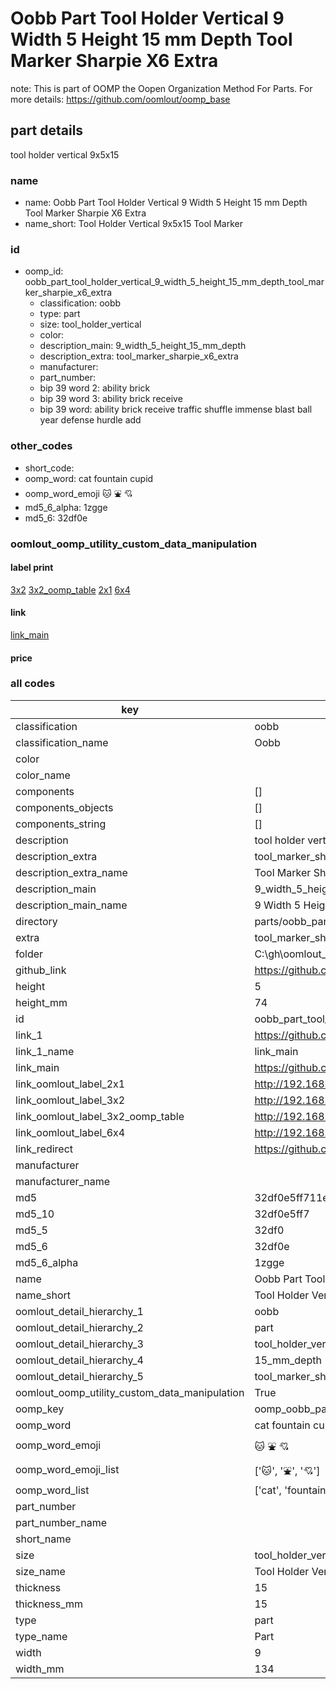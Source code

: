 # Oobb Part Tool Holder Vertical 9 Width 5 Height 15 mm Depth Tool Marker Sharpie X6 Extra  

note: This is part of OOMP the Oopen Organization Method For Parts. For more details: https://github.com/oomlout/oomp_base

##  part details
  



tool holder vertical 9x5x15



### name
* name: Oobb Part Tool Holder Vertical 9 Width 5 Height 15 mm Depth Tool Marker Sharpie X6 Extra
* name_short: Tool Holder Vertical 9x5x15 Tool Marker
### id
* oomp_id: oobb_part_tool_holder_vertical_9_width_5_height_15_mm_depth_tool_marker_sharpie_x6_extra
  * classification: oobb
  * type: part
  * size: tool_holder_vertical
  * color: 
  * description_main: 9_width_5_height_15_mm_depth
  * description_extra: tool_marker_sharpie_x6_extra
  * manufacturer: 
  * part_number: 
  * bip 39 word 2: ability brick
  * bip 39 word 3: ability brick receive
  * bip 39 word: ability brick receive traffic shuffle immense blast ball year defense hurdle add

### other_codes
* short_code: 
* oomp_word: cat fountain cupid
* oomp_word_emoji :cat: :fountain: :cupid:
* md5_6_alpha: 1zgge
* md5_6: 32df0e






### oomlout_oomp_utility_custom_data_manipulation
#### label print
[3x2](http://192.168.1.245:1112/?label=oomp%201zgge)
[3x2_oomp_table](http://192.168.1.108:1112/?label=oomp%201zgge)
[2x1](http://192.168.1.242:1112/?label=oomp%201zgge)
[6x4](http://192.168.1.55:1112/?label=oomp%201zgge)    

#### link

[link_main](https://github.com/oomlout/oomlout_oobb_version_4_generated_parts/tree/main/navigation_oomp/oobb/part/tool_holder_vertical/9_width_5_height_15_mm_depth/tool_marker_sharpie_x6_extra/part)                              

#### price







### all codes 
| key | value |  
| --- | --- |  
| classification | oobb |  
| classification_name | Oobb |  
| color |  |  
| color_name |  |  
| components | [] |  
| components_objects | [] |  
| components_string | [] |  
| description | tool holder vertical 9x5x15 |  
| description_extra | tool_marker_sharpie_x6_extra |  
| description_extra_name | Tool Marker Sharpie X6 Extra |  
| description_main | 9_width_5_height_15_mm_depth |  
| description_main_name | 9 Width 5 Height 15 mm Depth |  
| directory | parts/oobb_part_tool_holder_vertical_9_width_5_height_15_mm_depth_tool_marker_sharpie_x6_extra |  
| extra | tool_marker_sharpie_x6 |  
| folder | C:\gh\oomlout_oobb_version_4_generated_parts\parts\oobb_part_tool_holder_vertical_9_width_5_height_15_mm_depth_tool_marker_sharpie_x6_extra |  
| github_link | https://github.com/oomlout/oomlout_oomp_part_src/tree/main/parts/oobb_part_tool_holder_vertical_9_width_5_height_15_mm_depth_tool_marker_sharpie_x6_extra |  
| height | 5 |  
| height_mm | 74 |  
| id | oobb_part_tool_holder_vertical_9_width_5_height_15_mm_depth_tool_marker_sharpie_x6_extra |  
| link_1 | https://github.com/oomlout/oomlout_oobb_version_4_generated_parts/tree/main/navigation_oomp/oobb/part/tool_holder_vertical/9_width_5_height_15_mm_depth/tool_marker_sharpie_x6_extra/part |  
| link_1_name | link_main |  
| link_main | https://github.com/oomlout/oomlout_oobb_version_4_generated_parts/tree/main/navigation_oomp/oobb/part/tool_holder_vertical/9_width_5_height_15_mm_depth/tool_marker_sharpie_x6_extra/part |  
| link_oomlout_label_2x1 | http://192.168.1.242:1112/?label=oomp%201zgge |  
| link_oomlout_label_3x2 | http://192.168.1.245:1112/?label=oomp%201zgge |  
| link_oomlout_label_3x2_oomp_table | http://192.168.1.108:1112/?label=oomp%201zgge |  
| link_oomlout_label_6x4 | http://192.168.1.55:1112/?label=oomp%201zgge |  
| link_redirect | https://github.com/oomlout/oomlout_oobb_version_4_generated_parts/tree/main/parts/oobb_tool_holder_vertical_09_05_15_ex_tool_marker_sharpie_x6 |  
| manufacturer |  |  
| manufacturer_name |  |  
| md5 | 32df0e5ff711e2edc663be6d6706e801 |  
| md5_10 | 32df0e5ff7 |  
| md5_5 | 32df0 |  
| md5_6 | 32df0e |  
| md5_6_alpha | 1zgge |  
| name | Oobb Part Tool Holder Vertical 9 Width 5 Height 15 mm Depth Tool Marker Sharpie X6 Extra |  
| name_short | Tool Holder Vertical 9x5x15 Tool Marker |  
| oomlout_detail_hierarchy_1 | oobb |  
| oomlout_detail_hierarchy_2 | part |  
| oomlout_detail_hierarchy_3 | tool_holder_vertical |  
| oomlout_detail_hierarchy_4 | 15_mm_depth |  
| oomlout_detail_hierarchy_5 | tool_marker_sharpie_x6_extra |  
| oomlout_oomp_utility_custom_data_manipulation | True |  
| oomp_key | oomp_oobb_part_tool_holder_vertical_9_width_5_height_15_mm_depth_tool_marker_sharpie_x6_extra |  
| oomp_word | cat fountain cupid |  
| oomp_word_emoji | :cat: :fountain: :cupid: |  
| oomp_word_emoji_list | [':cat:', ':fountain:', ':cupid:'] |  
| oomp_word_list | ['cat', 'fountain', 'cupid'] |  
| part_number |  |  
| part_number_name |  |  
| short_name |  |  
| size | tool_holder_vertical |  
| size_name | Tool Holder Vertical |  
| thickness | 15 |  
| thickness_mm | 15 |  
| type | part |  
| type_name | Part |  
| width | 9 |  
| width_mm | 134 |  
